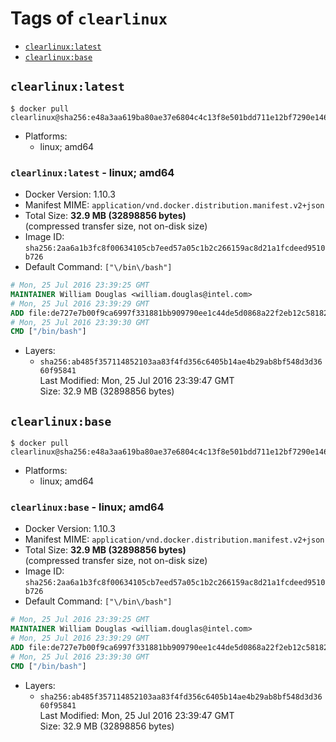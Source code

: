 <!-- THIS FILE IS GENERATED VIA './update-tag-details.sh' -->

# Tags of `clearlinux`

-	[`clearlinux:latest`](#clearlinuxlatest)
-	[`clearlinux:base`](#clearlinuxbase)

## `clearlinux:latest`

```console
$ docker pull clearlinux@sha256:e48a3aa619ba80ae37e6804c4c13f8e501bdd711e12bf7290e1466fba0ce5a86
```

-	Platforms:
	-	linux; amd64

### `clearlinux:latest` - linux; amd64

-	Docker Version: 1.10.3
-	Manifest MIME: `application/vnd.docker.distribution.manifest.v2+json`
-	Total Size: **32.9 MB (32898856 bytes)**  
	(compressed transfer size, not on-disk size)
-	Image ID: `sha256:2aa6a1b3fc8f00634105cb7eed57a05c1b2c266159ac8d21a1fcdeed9510b726`
-	Default Command: `["\/bin\/bash"]`

```dockerfile
# Mon, 25 Jul 2016 23:39:25 GMT
MAINTAINER William Douglas <william.douglas@intel.com>
# Mon, 25 Jul 2016 23:39:29 GMT
ADD file:de727e7b00f9ca6997f331881bb909790ee1c44de5d0868a22f2eb12c5818222 in /
# Mon, 25 Jul 2016 23:39:30 GMT
CMD ["/bin/bash"]
```

-	Layers:
	-	`sha256:ab485f357114852103aa83f4fd356c6405b14ae4b29ab8bf548d3d3660f95841`  
		Last Modified: Mon, 25 Jul 2016 23:39:47 GMT  
		Size: 32.9 MB (32898856 bytes)

## `clearlinux:base`

```console
$ docker pull clearlinux@sha256:e48a3aa619ba80ae37e6804c4c13f8e501bdd711e12bf7290e1466fba0ce5a86
```

-	Platforms:
	-	linux; amd64

### `clearlinux:base` - linux; amd64

-	Docker Version: 1.10.3
-	Manifest MIME: `application/vnd.docker.distribution.manifest.v2+json`
-	Total Size: **32.9 MB (32898856 bytes)**  
	(compressed transfer size, not on-disk size)
-	Image ID: `sha256:2aa6a1b3fc8f00634105cb7eed57a05c1b2c266159ac8d21a1fcdeed9510b726`
-	Default Command: `["\/bin\/bash"]`

```dockerfile
# Mon, 25 Jul 2016 23:39:25 GMT
MAINTAINER William Douglas <william.douglas@intel.com>
# Mon, 25 Jul 2016 23:39:29 GMT
ADD file:de727e7b00f9ca6997f331881bb909790ee1c44de5d0868a22f2eb12c5818222 in /
# Mon, 25 Jul 2016 23:39:30 GMT
CMD ["/bin/bash"]
```

-	Layers:
	-	`sha256:ab485f357114852103aa83f4fd356c6405b14ae4b29ab8bf548d3d3660f95841`  
		Last Modified: Mon, 25 Jul 2016 23:39:47 GMT  
		Size: 32.9 MB (32898856 bytes)

